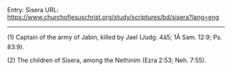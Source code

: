 Entry: Sisera
URL: https://www.churchofjesuschrist.org/study/scriptures/bd/sisera?lang=eng

---

(1) Captain of the army of Jabin, killed by Jael (Judg. 4â5; 1Â Sam. 12:9; Ps. 83:9).

(2) The children of Sisera, among the Nethinim (Ezra 2:53; Neh. 7:55).
